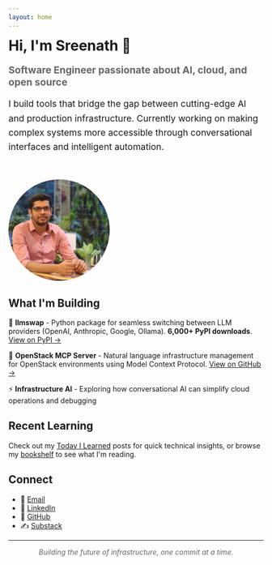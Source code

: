 ```yaml
---
layout: home
---
```


<div style="display: flex; align-items: center; margin-bottom: 2rem; gap: 2rem; flex-wrap: wrap;">
  <div style="flex: 1; min-width: 300px;">
    <h1 style="margin-top: 0;">Hi, I'm Sreenath 👋</h1>
    <p style="font-size: 1.2rem; color: #666; margin-bottom: 1rem;"><strong>Software Engineer passionate about AI, cloud, and open source</strong></p>
    <p style="font-size: 1.1rem; line-height: 1.6;">I build tools that bridge the gap between cutting-edge AI and production infrastructure. Currently working on making complex systems more accessible through conversational interfaces and intelligent automation.</p>
  </div>
  <div style="width: 200px; height: 200px; border-radius: 50%; overflow: hidden; flex-shrink: 0;">
    <img src="/assets/images/sreenath.jpg" alt="Sreenath M Menon" style="width: 100%; height: 100%; object-fit: cover;">
  </div>
</div>

## What I'm Building

🤖 **llmswap** - Python package for seamless switching between LLM providers (OpenAI, Anthropic, Google, Ollama). **6,000+ PyPI downloads**. [View on PyPI →](https://pypi.org/project/llmswap/)

🔧 **OpenStack MCP Server** - Natural language infrastructure management for OpenStack environments using Model Context Protocol. [View on GitHub →](https://github.com/sreenathmmenon/openstack-mcp-server)

⚡ **Infrastructure AI** - Exploring how conversational AI can simplify cloud operations and debugging

## Recent Learning

Check out my [Today I Learned](/til/) posts for quick technical insights, or browse my [bookshelf](/bookshelf/) to see what I'm reading.

## Connect

- 📧 [Email](mailto:zreenathmenon@gmail.com)
- 💼 [LinkedIn](https://linkedin.com/in/sreenathmmenon)  
- 🐙 [GitHub](https://github.com/sreenathmmenon)
- ✍️ [Substack](https://sreenathmmenon.substack.com/)

---

<div style="text-align: center; font-style: italic; color: #666;">
Building the future of infrastructure, one commit at a time.
</div>